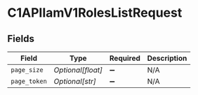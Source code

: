 # C1APIIamV1RolesListRequest


## Fields

| Field              | Type               | Required           | Description        |
| ------------------ | ------------------ | ------------------ | ------------------ |
| `page_size`        | *Optional[float]*  | :heavy_minus_sign: | N/A                |
| `page_token`       | *Optional[str]*    | :heavy_minus_sign: | N/A                |